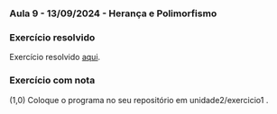 ### Aula 9 - 13/09/2024 - Herança e Polimorfismo

### Exercício resolvido

Exercício resolvido [aqui](exercicio2_0.md).

### Exercício com nota

(1,0) Coloque o programa no seu repositório em unidade2/exercicio1 .

